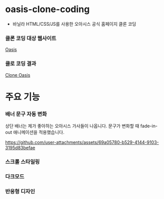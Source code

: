 # oasis-clone-coding

- 바닐라 HTML/CSS/JS를 사용한 오아시스 공식 홈페이지 클론 코딩

### 클론 코딩 대상 웹사이트

[Oasis](https://oasisinet.com/)

### 클로 코딩 결과

[Clone Oasis](https://jaehyunlee123.github.io/oasis-clone-coding/)

# 주요 기능

### 배너 문구 자동 변화

상단 배너는 제가 좋아하는 오아시스 가사들이 나옵니다.
문구가 변화할 때 fade-in-out 애니메이션을 적용했습니다.

https://github.com/user-attachments/assets/69a05780-b529-4144-9103-3195d83befae

### 스크롤 스타일링



### 다크모드



### 반응형 디자인
